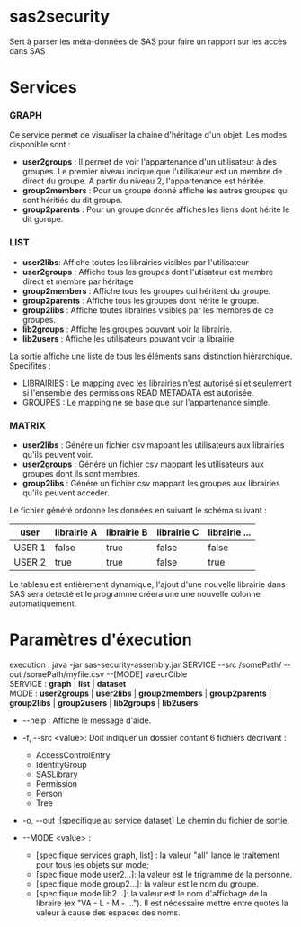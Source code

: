 # sas2security
Sert à parser les méta-données de SAS pour faire un rapport sur les accès dans SAS

# Services
### GRAPH
Ce service permet de visualiser la chaine d'héritage d'un objet.
Les modes disponible sont :
- **user2groups** : Il permet de voir l'appartenance d'un utilisateur à des groupes. Le premier niveau indique
que l'utilisateur est un membre de direct du groupe. A partir du niveau 2, l'appartenance est héritée.
- **group2members** : Pour un groupe donné affiche les autres groupes qui sont héritiés du dit groupe.
- **group2parents** : Pour un groupe donnée affiches les liens dont hérite le dit gorupe.

### LIST
- **user2libs**: Affiche toutes les librairies visibles par l'utilisateur
- **user2groups** : Affiche tous les groupes dont l'utisateur est membre direct et membre par héritage
- **group2members** : Affiche tous les groupes qui héritent du groupe.
- **group2parents** : Affiche tous les groupes dont hérite le groupe.
- **group2libs** : Affiche toutes librairies visibles par les membres de ce groupes.
- **lib2groups** : Affiche les groupes pouvant voir la librairie.
- **lib2users** : Affiche les utilisateurs pouvant voir la librairie

La sortie affiche une liste de tous les éléments sans distinction hiérarchique. \
Spécifités :
- LIBRAIRIES : Le mapping avec les librairies n'est autorisé si et seulement si l'ensemble des permissions READ METADATA est autorisée.
- GROUPES : Le mapping ne se base que sur l'appartenance simple.

### MATRIX
- **user2libs** : Génére un fichier csv mappant les utilisateurs aux librairies qu'ils peuvent voir.
- **user2groups** : Génére un fichier csv mappant les utilisateurs aux groupes dont ils sont membres.
- **group2libs** : Génére un fichier csv mappant les groupes aux librairies qu'ils peuvent accéder.

Le fichier généré ordonne les données en suivant le schéma suivant : 

| user   | librairie A | librairie B | librairie C | librairie ... |
| ------ | ----------- | ----------- | ----------- | ------------- |
| USER 1 | false       | true        | false       | false         |
| USER 2 | true        | true        | false       | true          |

Le tableau est entièrement dynamique, l'ajout d'une nouvelle librairie dans SAS sera detecté et le programme créera une une nouvelle colonne automatiquement.
# Paramètres d'éxecution 

execution : java -jar sas-security-assembly.jar SERVICE --src /somePath/ --out /somePath/myfile.csv --[MODE] valeurCible \
SERVICE : **graph** | **list** | **dataset** \
MODE : **user2groups** | **user2libs** | **group2members** | **group2parents** | **group2libs** | **group2users** | **lib2groups** | **lib2users** 

- --help : Affiche le message d'aide.

- -f, --src \<value\>: Doit indiquer un dossier contant 6 fichiers décrivant :
    - AccessControlEntry
    - IdentityGroup
    - SASLibrary
    - Permission
    - Person
    - Tree
    
- -o, --out :[specifique au service dataset] Le chemin du fichier de sortie.

- --MODE \<value\> : 
    - [specifique services graph, list] : la valeur "all" lance le traitement pour tous les objets sur mode;
    - [specifique mode user2...]: la valeur est le trigramme de la personne.
    - [specifique mode group2...]: la valeur est le nom du groupe.
    - [specifique mode lib2...]: la valeur est le nom d'affichage de la libraire (ex "VA - L - M - ..."). Il est nécessaire mettre entre quotes la valeur à cause des espaces des noms.

    